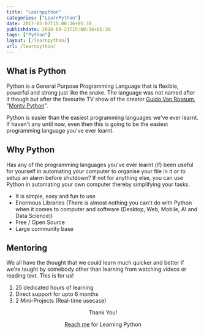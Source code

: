 ```yaml
---
title: "Learnpython"
categories: ["LearnPython"]
date: 2017-05-07T15:00:36+05:30
publishdate: 2018-09-21T15:00:36+05:30
tags: ["Python"]
layout: [/learnpython/]
url: /learnpython/
---
```


## What is Python

Python is a General Purpose Programming Language that is flexible, powerful and strong just like the snake. The language was not named after it though but after the favourite TV show of the creator [Guido Van Rossum](https://en.wikipedia.org/wiki/Guido_van_Rossum), "[Monty Python](http://www.montypython.com)".

Python is easier than the easiest programming languages we've ever learnt. If haven't any until now, even then this is going to be the easiest programming language you've ever learnt.

## Why Python

Has any of the programming languages you've ever learnt (if) been useful for yourself in automating your computer to organise your file in it or to setup an alarm before shutdown? If not for anything else, you can use Python in automating your own computer thereby simplifying your tasks.

- It is simple, easy and fun to use
- Enormous Libraries (There is almost nothing you can't do with Python when it comes to computer and software (Desktop, Web, Mobile, AI and Data Science))
- Free / Open Source
- Large community base

## Mentoring

We all have the thought that we could learn much quicker and better if we're taught by somebody other than learning from watching videos or reading text. This is for us!

1. 25 dedicated hours of learning
2. Direct support for upto 6 months
3. 2 Mini-Projects (Real-time usecase)

<center>Thank You!</center>

<p style="text-align:center"><a href="/contact-me">Reach me</a> for Learning Python</p>